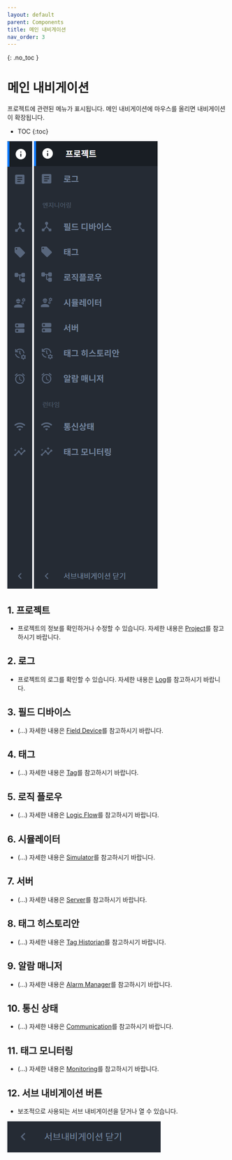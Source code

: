 ```yaml
---
layout: default
parent: Components
title: 메인 내비게이션
nav_order: 3
---
```


{: .no_toc }
# 메인 내비게이션
프로젝트에 관련된 메뉴가 표시됩니다. 메인 내비게이션에 마우스를 올리면 내비게이션이 확장됩니다. 

- TOC
{:toc}

![Main Nav 1](./main-nav-1.png)
![Main Nav 2](./main-nav-2.png)

## 1. 프로젝트
- 프로젝트의 정보를 확인하거나 수정할 수 있습니다. 자세한 내용은 [Project](../../pages/project/)를 참고하시기 바랍니다.

## 2. 로그
- 프로젝트의 로그를 확인할 수 있습니다. 자세한 내용은 [Log](../../pages/project/)를 참고하시기 바랍니다.

## 3. 필드 디바이스
- (...) 자세한 내용은 [Field Device](../../pages/field-device/)를 참고하시기 바랍니다.

## 4. 태그
- (...) 자세한 내용은 [Tag](../../pages/tag/)를 참고하시기 바랍니다.

## 5. 로직 플로우
- (...) 자세한 내용은 [Logic Flow](../../pages/logic-flow/)를 참고하시기 바랍니다.

## 6. 시뮬레이터
- (...) 자세한 내용은 [Simulator](../../pages/simulator/)를 참고하시기 바랍니다.

## 7. 서버
- (...) 자세한 내용은 [Server](../../pages/server/)를 참고하시기 바랍니다.

## 8. 태그 히스토리안
- (...) 자세한 내용은 [Tag Historian](../../pages/tag-historian/)를 참고하시기 바랍니다.

## 9. 알람 매니저
- (...) 자세한 내용은 [Alarm Manager](../../pages/alarm-manager/)를 참고하시기 바랍니다.

## 10. 통신 상태
- (...) 자세한 내용은 [Communication](../../pages/communication/)를 참고하시기 바랍니다.

## 11. 태그 모니터링
- (...) 자세한 내용은 [Monitoring](../../pages/monitoring/)를 참고하시기 바랍니다.

## 12. 서브 내비게이션 버튼
- 보조적으로 사용되는 서브 내비게이션을 닫거나 열 수 있습니다.

![Sub Navigation](./sub-nav-button.png)